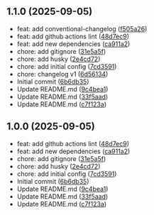 ## 1.1.0 (2025-09-05)

* feat: add conventional-changelog ([f505a26](https://github.com/lucasnfarias/rs-tech-lead/commit/f505a26))
* feat: add github actions lint ([48d7ec9](https://github.com/lucasnfarias/rs-tech-lead/commit/48d7ec9))
* feat: add new dependencies ([ca911a2](https://github.com/lucasnfarias/rs-tech-lead/commit/ca911a2))
* chore: add gitignore ([31e5a5f](https://github.com/lucasnfarias/rs-tech-lead/commit/31e5a5f))
* chore: add husky ([2e4cd72](https://github.com/lucasnfarias/rs-tech-lead/commit/2e4cd72))
* chore: add initial config ([7cd3591](https://github.com/lucasnfarias/rs-tech-lead/commit/7cd3591))
* chore: changelog v1 ([6d56134](https://github.com/lucasnfarias/rs-tech-lead/commit/6d56134))
* Initial commit ([6b6db35](https://github.com/lucasnfarias/rs-tech-lead/commit/6b6db35))
* Update README.md ([9c4bea1](https://github.com/lucasnfarias/rs-tech-lead/commit/9c4bea1))
* Update README.md ([33f5aad](https://github.com/lucasnfarias/rs-tech-lead/commit/33f5aad))
* Update README.md ([c7f123a](https://github.com/lucasnfarias/rs-tech-lead/commit/c7f123a))



## 1.0.0 (2025-09-05)

* feat: add github actions lint ([48d7ec9](https://github.com/lucasnfarias/rs-tech-lead/commit/48d7ec9))
* feat: add new dependencies ([ca911a2](https://github.com/lucasnfarias/rs-tech-lead/commit/ca911a2))
* chore: add gitignore ([31e5a5f](https://github.com/lucasnfarias/rs-tech-lead/commit/31e5a5f))
* chore: add husky ([2e4cd72](https://github.com/lucasnfarias/rs-tech-lead/commit/2e4cd72))
* chore: add initial config ([7cd3591](https://github.com/lucasnfarias/rs-tech-lead/commit/7cd3591))
* Initial commit ([6b6db35](https://github.com/lucasnfarias/rs-tech-lead/commit/6b6db35))
* Update README.md ([9c4bea1](https://github.com/lucasnfarias/rs-tech-lead/commit/9c4bea1))
* Update README.md ([33f5aad](https://github.com/lucasnfarias/rs-tech-lead/commit/33f5aad))
* Update README.md ([c7f123a](https://github.com/lucasnfarias/rs-tech-lead/commit/c7f123a))




